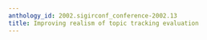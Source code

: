 ```yaml
---
anthology_id: 2002.sigirconf_conference-2002.13
title: Improving realism of topic tracking evaluation
---
```


